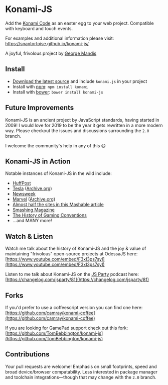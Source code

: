 # Konami-JS

Add the [Konami Code](https://en.wikipedia.org/wiki/Konami_Code) as an easter egg to your web project. Compatible with keyboard and touch events.

For examples and additional information please visit: https://snaptortoise.github.io/konami-js/

A joyful, frivolous project by [George Mandis](https://george.mand.is)

## Install

- [Download the latest source](https://github.com/snaptortoise/konami-js/archive/master.zip) and include `konami.js` in your project
- Install with [npm](https://www.npmjs.com): `npm install konami`
- Install with [bower](https://bower.io): `bower install konami-js`

## Future Improvements

Konami-JS is an ancient project by JavaScript standards, having started in 2009! I would love for 2019 to be the year it gets rewritten in a more modern way. Please checkout the issues and discussions surrounding the `2.0` branch.

I welcome the community's help in any of this 😃


## Konami-JS in Action
Notable instances of Konami-JS in the wild include:

  * [HuffPost](https://twitter.com/georgeMandis/status/1116083414141038592)
  * [Tesla](https://teslamotorsclub.com/tmc/threads/easter-egg-in-the-design-studio-konami-code.7944/) ([Archive.org](https://web.archive.org/web/20130408184419js_/http://www.teslamotors.com/sites/all/themes/tesla/configurator/js/libs/konami.1.3.3.pack.js?c))
  * [Newsweek](http://www.forbes.com/sites/firewall/2010/06/15/newsweek-reports-the-zombie-invasion/)
  * [Marvel](https://en.wikipedia.org/wiki/File:Marvel_konami_code.jpg) ([Archive.org](http://web.archive.org/web/20100131153849/http://marvel.com/))
  * [Almost half the sites in this Mashable article](http://mashable.com/2010/07/31/konami-code-sites)
  * [Smashing Magazine](http://uxdesign.smashingmagazine.com/2012/04/26/gamification-ux-users-win-lose/)
  * [The History of Gaming Conventions](http://www.bigfishgames.com/daily/gaming-conventions-timeline/)
  * ...and MANY more!

## Watch & Listen
Watch me talk about the history of Konami-JS and the joy & value of maintaining "frivolous" open-source projects at OdessaJS here: [https://www.youtube.com/embed/F3xI3ps7syI](https://www.youtube.com/embed/F3xI3ps7syI)

Listen to me talk about Konami-JS on the [JS Party](https://changelog.com/jsparty) podcast here: [https://changelog.com/jsparty/81](https://changelog.com/jsparty/81)

## Forks
If you'd prefer to use a coffeescript version you can find one here:  
[https://github.com/camray/konami-coffee](https://github.com/camray/konami-coffee)

If you are looking for GamePad support check out this fork:  
[https://github.com/TomBebbington/konami-js](https://github.com/TomBebbington/konami-js)

## Contributions
Your pull requests are welcome! Emphasis on small footprints, speed and broad device/browser compatability. Less interested in package manager and toolchain integrations—though that may change with the `2.0` branch.

